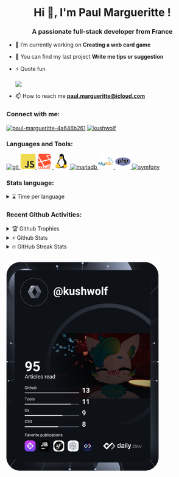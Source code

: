 <h1 align="center">Hi 👋, I'm Paul Margueritte !</h1>
<h3 align="center">A passionate full-stack developer from France</h3>


- 🔭 I’m currently working on **Creating a web card game**

- 🤝 You can find my last project **Write me tips or suggestion**

- ⚡ Quote fun <p><img align="center" src="https://camo.githubusercontent.com/6b24ca7563a732f4b02e4d4db85216e1308ae8e9d33e9eca447d5dd2cfc1b5ca/68747470733a2f2f726561646d652d6a6f6b65732e76657263656c2e6170702f6170693f6267436f6c6f723d2532333231323532392674657874436f6c6f723d2532336666646464322671436f6c6f723d2532336639343134342661436f6c6f723d25323339306265366426626f72646572436f6c6f723d25323366396337346626636f6465436f6c6f723d253233663963373466" /></p>


- 📫 How to reach me **paul.margueritte@icloud.com**

<h3 align="left">Connect with me:</h3>
<p align="left">
<a href="https://linkedin.com/in/paul-margueritte-4a646b261" target="blank"><img align="center" src="https://raw.githubusercontent.com/rahuldkjain/github-profile-readme-generator/master/src/images/icons/Social/linked-in-alt.svg" alt="paul-margueritte-4a646b261" height="30" width="40" /></a>
<a href="https://discord.gg/kushwolf" target="blank"><img align="center" src="https://raw.githubusercontent.com/rahuldkjain/github-profile-readme-generator/master/src/images/icons/Social/discord.svg" alt="kushwolf" height="30" width="40" /></a>
</p>

<h3 align="left">Languages and Tools:</h3>
<p align="left"> <a href="https://git-scm.com/" target="_blank" rel="noreferrer"> <img src="https://www.vectorlogo.zone/logos/git-scm/git-scm-icon.svg" alt="git" width="40" height="40"/> </a> <a href="https://developer.mozilla.org/en-US/docs/Web/JavaScript" target="_blank" rel="noreferrer"> <img src="https://raw.githubusercontent.com/devicons/devicon/master/icons/javascript/javascript-original.svg" alt="javascript" width="40" height="40"/> </a> <a href="https://laravel.com/" target="_blank" rel="noreferrer"> <img src="https://raw.githubusercontent.com/devicons/devicon/master/icons/laravel/laravel-plain-wordmark.svg" alt="laravel" width="40" height="40"/> </a> <a href="https://www.linux.org/" target="_blank" rel="noreferrer"> <img src="https://raw.githubusercontent.com/devicons/devicon/master/icons/linux/linux-original.svg" alt="linux" width="40" height="40"/> </a> <a href="https://mariadb.org/" target="_blank" rel="noreferrer"> <img src="https://www.vectorlogo.zone/logos/mariadb/mariadb-icon.svg" alt="mariadb" width="40" height="40"/> </a> <a href="https://www.mysql.com/" target="_blank" rel="noreferrer"> <img src="https://raw.githubusercontent.com/devicons/devicon/master/icons/mysql/mysql-original-wordmark.svg" alt="mysql" width="40" height="40"/> </a> <a href="https://www.php.net" target="_blank" rel="noreferrer"> <img src="https://raw.githubusercontent.com/devicons/devicon/master/icons/php/php-original.svg" alt="php" width="40" height="40"/> </a> <a href="https://symfony.com" target="_blank" rel="noreferrer"> <img src="https://symfony.com/logos/symfony_black_03.svg" alt="symfony" width="40" height="40"/> </a> </p> 

<h3 align="left">Stats language: </h3>

<details>
  <summary>⌛ Time per language </summary>
  <br>
  
<!--START_SECTION:stats-->
![Code Time](http://img.shields.io/badge/Code%20Time-112%20hrs%205%20mins-blue)

![Profile Views](http://img.shields.io/badge/Profile%20Views-11-blue)

**I'm an Early 🐤** 

```text
🌞 Morning                1343 commits        ████████░░░░░░░░░░░░░░░░░   33.97 % 
🌆 Daytime                2223 commits        ██████████████░░░░░░░░░░░   56.22 % 
🌃 Evening                388 commits         ██░░░░░░░░░░░░░░░░░░░░░░░   09.81 % 
🌙 Night                  0 commits           ░░░░░░░░░░░░░░░░░░░░░░░░░   00.00 % 
```
📅 **I'm Most Productive on Thursday** 

```text
Monday                   661 commits         ████░░░░░░░░░░░░░░░░░░░░░   16.72 % 
Tuesday                  806 commits         █████░░░░░░░░░░░░░░░░░░░░   20.38 % 
Wednesday                742 commits         █████░░░░░░░░░░░░░░░░░░░░   18.77 % 
Thursday                 1091 commits        ███████░░░░░░░░░░░░░░░░░░   27.59 % 
Friday                   575 commits         ████░░░░░░░░░░░░░░░░░░░░░   14.54 % 
Saturday                 60 commits          ░░░░░░░░░░░░░░░░░░░░░░░░░   01.52 % 
Sunday                   19 commits          ░░░░░░░░░░░░░░░░░░░░░░░░░   00.48 % 
```


📊 **This Week I Spent My Time On** 

```text
🕑︎ Time Zone: Europe/Paris

💬 Programming Languages: 
No Activity Tracked This Week

🔥 Editors: 
No Activity Tracked This Week
```


 Last Updated on 13/03/2024 18:39:59 UTC
<!--END_SECTION:stats-->
</details>
</details>


<h3 align="left">Recent Github Activities:</h3>

<details>
  <summary>🏆 Github Trophies</summary>
  <br>
      <p align="left"> <a href="https://github.com/ryo-ma/github-profile-trophy"><img src="https://github-profile-trophy.vercel.app/?username=paulmargueritteoclockstudent&theme=discord&column=4&margin-w=15&margin-h=15&no-bg=true" alt="paulmargueritteoclockstudent" /></a> </p>
</details>

<details>
  <summary>⚡ Github Stats</summary>
  <br>
    <p>&nbsp;<img align="center" src="https://github-readme-stats.vercel.app/api?username=paulmargueritteoclockstudent&show_icons=true&theme=tokyonight&locale=en" alt="paulmargueritteoclockstudent" /></p>
</details>

<details>
  <summary>🔥 GitHub Streak Stats</summary>
  <br>
    <p><img align="center" src="https://github-readme-streak-stats.herokuapp.com/?user=paulmargueritteoclockstudent&theme=dark" alt="paulmargueritteoclockstudent" /></p>
</details>

<br>

<a href="https://app.daily.dev/kushwolf"><img src="https://github.com/PaulMargueritteOclockStudent/PaulMargueritteOclockStudent/blob/main/devcard.svg" width="400" alt="Paul's Dev Card"/></a>
